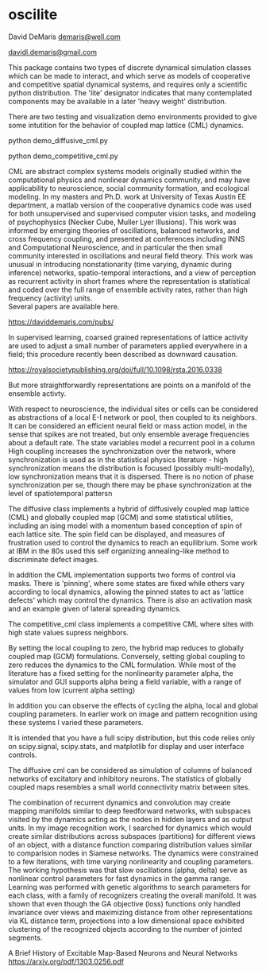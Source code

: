 # oscilite
David DeMaris
demaris@well.com

davidl.demaris@gmail.com

This package contains two types of discrete dynamical simulation classes which can be made to interact, and which serve as models of
cooperative and competitive spatial dynamical  systems, and requires only a scientific python distribution. The 'lite'
designator indicates that many contemplated components may be available in a later 'heavy weight' distribution.

There are two testing and visualization demo environments provided to give some intutition for the behavior of coupled map lattice
(CML) dynamics.

python demo_diffusive_cml.py

python demo_competitive_cml.py

CML are abstract complex systems models originally studied within the computational physics and nonlinear dynamics community,
and may have applicability to neuroscience, social community formation, and ecological modeling.  In my masters and Ph.D. work
at University of Texas Austin EE department, a matlab version of the cooperative dynamics code was used for both unsupervised and
supervised computer vision tasks, and modeling of psychophysics  (Necker Cube, Muller Lyer Illusions).
This work was informed by emerging theories of oscillations, balanced networks, and cross frequency coupling, and presented at conferences including INNS and Computational Neuroscience, and in particular the then small community interested in oscillations and neural field theory. This work was unusual in introducing nonstationarity (time varying, dynamic during inference) networks, spatio-temporal interactions, and a view of perception as recurrent activity in short frames where the representation is statistical and coded over the full range of ensemble activity rates, rather than high frequency (activity) units.  
Several papers are available here. 

https://daviddemaris.com/pubs/

In supervised learning, coarsed grained representations of lattice activity are used to adjust a small number of
parameters applied everywhere in a field; this procedure recently been described as downward causation.

https://royalsocietypublishing.org/doi/full/10.1098/rsta.2016.0338

But more straightforwardly representations are points on a manifold of the ensemble activty. 

With respect to neuroscience, the individual sites or cells can be considered as abstractions of a local E-I network
or pool, then coupled to its neighbors. It can be considered an efficient neural field or mass action model, in the sense that spikes
are not treated, but only ensemble average frequencies about a default rate. The state variables model a recurrent pool in a column
High coupling increases the synchronization over the network, where synchronization is used as in the statistical physics literature - 
high synchronization means the distribution is focused (possibly multi-modally), low synchronization means that it is dispersed. 
There is no notion of phase synchronization per se, though there may be phase synchronization at the level of spatiotemporal pattersn 

The diffusive class implements a hybrid  of diffusively coupled map lattice (CML) and globally coupled map (GCM)
and some statistical utilities, including an ising model with a momentum based conception of spin of each lattice site.
The spin field can be displayed, and measures of frustration used to control the dynamics to reach an equilibrium.
Some work at IBM in the 80s used this self organizing annealing-like method to discriminate defect images. 

In addition the CML implementation supports two forms of control via masks.  There is 'pinning', where some states are
fixed while others vary according to local dynamics, allowing the pinned states to act as 'lattice defects' which may
control the dynamics.  There is also an activation mask and an example given of lateral spreading dynamics.

The competitive_cml class implements a competitive CML where sites with high state values supress neighbors.

By setting the local coupling to zero, the hybrid map reduces to globally coupled map (GCM) formulations.
Conversely, setting global coupling to zero reduces the dynamics to the CML formulation.
While most of the literature has a fixed setting for the nonlinearity parameter alpha, the simulator and GUI supports
alpha being a field variable, with a range of values from low (current alpha setting)

In addition you can observe the effects of cycling the alpha, local and global coupling parameters. In earlier work
on image and pattern recognition using these systems I varied these parameters.

It is intended that you have a full scipy distribution, but this code relies only on scipy.signal, scipy.stats,
and matplotlib for display and user interface controls.

The diffusive cml can be considered as simulation of columns of balanced networks of excitatory and inhibitory neurons.
The statistics of globally coupled maps resembles a small world connectivity matrix between sites.

The combination of recurrent dynamics and convolution may create mapping manifolds similar to deep feedforward networks,
with subspaces visited by the dynamics acting as the nodes in hidden layers and as output units. In my image recognition work,
I searched for dynamics which would create similar distributions across subspaces (partitions) for different views of an object,
with a distance function comparing distribution values similar to comparision nodes in Siamese networks.
The dynamics were constrained to a few iterations, with time varying nonlinearity and coupling parameters.
The working hypothesis was that slow oscillations (alpha, delta) serve as nonlinear control parameters for fast dynamics in the gamma range.
Learning was performed with genetic algorithms to search parameters for each class, with a family of recognizers
creating the overall manifold.  It was shown that even though the GA objective (loss) functions only handled invariance over views and
maximizing distance from other representations via KL distance term, projections into a low dimensional space exhibited clustering
of the recognized objects according to the number of jointed segments.

A Brief History of Excitable Map-Based Neurons and Neural Networks
https://arxiv.org/pdf/1303.0256.pdf
